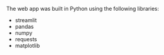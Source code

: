 The web app was built in Python using the following libraries:
* streamlit
* pandas
* numpy
* requests
* matplotlib
